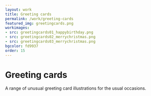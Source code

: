 ```yaml
---
layout: work
title: Greeting cards
permalink: /work/greeting-cards
featured_img: greetingcards.png
workimages:
- src: greetingcards01_happybirthday.png
- src: greetingcards02_merrychristmas.png
- src: greetingcards03_merrychristmas.png
bgcolor: fd9937
order: 15
---
```


# Greeting cards

A range of unusual greeting card illustrations for the usual occasions.